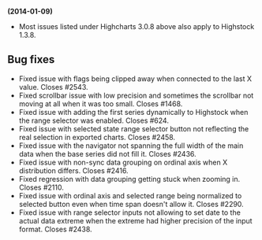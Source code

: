 **(2014-01-09)**
        
- Most issues listed under Highcharts 3.0.8 above also apply to Highstock 1.3.8.

## Bug fixes 
- Fixed issue with flags being clipped away when connected to the last X value. Closes #2543.
- Fixed scrollbar issue with low precision and sometimes the scrollbar not moving at all when it was too small. Closes #1468.
- Fixed issue with adding the first series dynamically to Highstock when the range selector was enabled. Closes #624.
- Fixed issue with selected state range selector button not reflecting the real selection in exported charts. Closes #2458.
- Fixed issue with the navigator not spanning the full width of the main data when the base series did not fill it. Closes #2436.
- Fixed issue with non-sync data grouping on ordinal axis when X distribution differs. Closes #2416.
- Fixed regression with data grouping getting stuck when zooming in. Closes #2110.
- Fixed issue with ordinal axis and selected range being normalized to selected button even when time span doesn't allow it. Closes #2290.
- Fixed issue with range selector inputs not allowing to set date to the actual data extreme when the extreme had higher precision of the input format. Closes #2438.